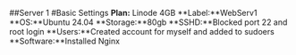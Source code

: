##Server 1
#Basic Settings
**Plan:** Linode 4GB
**Label:**WebServ1 
**OS:**Ubuntu 24.04
**Storage:**80gb
**SSHD:**Blocked port 22 and root login
**Users:**Created account for myself and added to sudoers
**Software:**Installed Nginx
